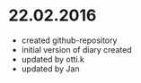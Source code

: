 # 22.02.2016
* created github-repository
* initial version of diary created
* updated by otti.k
* updated by Jan